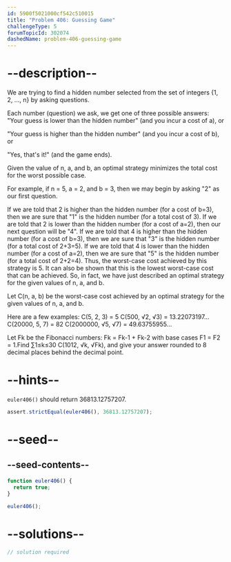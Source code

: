 ```yaml
---
id: 5900f5021000cf542c510015
title: "Problem 406: Guessing Game"
challengeType: 5
forumTopicId: 302074
dashedName: problem-406-guessing-game
---
```


# --description--

We are trying to find a hidden number selected from the set of integers {1, 2, ..., n} by asking questions.

Each number (question) we ask, we get one of three possible answers: "Your guess is lower than the hidden number" (and you incur a cost of a), or

"Your guess is higher than the hidden number" (and you incur a cost of b), or

"Yes, that's it!" (and the game ends).

Given the value of n, a, and b, an optimal strategy minimizes the total cost for the worst possible case.

For example, if n = 5, a = 2, and b = 3, then we may begin by asking "2" as our first question.

If we are told that 2 is higher than the hidden number (for a cost of b=3), then we are sure that "1" is the hidden number (for a total cost of 3). If we are told that 2 is lower than the hidden number (for a cost of a=2), then our next question will be "4". If we are told that 4 is higher than the hidden number (for a cost of b=3), then we are sure that "3" is the hidden number (for a total cost of 2+3=5). If we are told that 4 is lower than the hidden number (for a cost of a=2), then we are sure that "5" is the hidden number (for a total cost of 2+2=4). Thus, the worst-case cost achieved by this strategy is 5. It can also be shown that this is the lowest worst-case cost that can be achieved. So, in fact, we have just described an optimal strategy for the given values of n, a, and b.

Let C(n, a, b) be the worst-case cost achieved by an optimal strategy for the given values of n, a, and b.

Here are a few examples: C(5, 2, 3) = 5 C(500, √2, √3) = 13.22073197... C(20000, 5, 7) = 82 C(2000000, √5, √7) = 49.63755955...

Let Fk be the Fibonacci numbers: Fk = Fk-1 + Fk-2 with base cases F1 = F2 = 1.Find ∑1≤k≤30 C(1012, √k, √Fk), and give your answer rounded to 8 decimal places behind the decimal point.

# --hints--

`euler406()` should return 36813.12757207.

```js
assert.strictEqual(euler406(), 36813.12757207);
```

# --seed--

## --seed-contents--

```js
function euler406() {
  return true;
}

euler406();
```

# --solutions--

```js
// solution required
```
